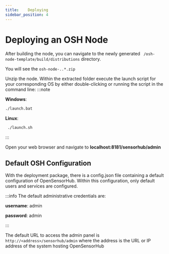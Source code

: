 ```yaml
---
title:    Deploying
sidebar_position: 4
---
```


# Deploying an OSH Node

After building the node, you can navigate to the newly generated ``` /osh-node-template/build/distributions``` directory.

You will see the ```osh-node-..*.zip```

Unzip the node. Within the extracted folder execute the launch script for your corresponding OS by either double-clicking or running the script in the command line:
:::note

**Windows**: 

``` cmd 
./launch.bat
```
**Linux**:
``` cmd
 ./launch.sh
```
:::


Open your web browser and navigate to **localhost:8181/sensorhub/admin**


## Default OSH Configuration
With the deployment package, there is a config.json file containing a default configuration of OpenSensorHub. Within this configuration, only default users and services are configured. 

:::info
The default administrative credentials are:

**username**: admin

**password**: admin

:::

The default URL to access the admin panel is ```http://<address>/sensorhub/admin``` where the address is the URL or IP address of the system hosting OpenSensorHub
